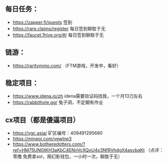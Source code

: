 ## 每日任务：
+ https://zapper.fi/quests 签到 
+ https://rare.claims/register 每日签到聊胜于无
+ https://faucet.1hive.org/#/ 每日签到聊胜于无

## 链游：
+ https://raritymmo.com/ （FTM游戏，开发中，看好）

## 稳定项目：
+ https://www.idena.io/zh  idena需要验证码找我，一个月13刀左右
+ https://rabbithole.gg/     兔子洞，不定期有作业


## cx项目（都是傻逼项目）
+ https://vgc.asia/    矿区编号：408491295680
+ https://minepi.com/yewlne3 
+ https://www.botheredotters.com/?ref=HM75UNGtKH3aKbC4ENnVcXQoU4x3NfRVhdgX4asvbqKt  （点评：零撸  免费拿sol，用幻影钱包，一小时一次，聊胜于无）
